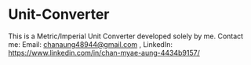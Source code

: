 # Unit-Converter
This is a Metric/Imperial Unit Converter developed solely by me.
Contact me: Email: chanaung48944@gmail.com , LinkedIn: https://www.linkedin.com/in/chan-myae-aung-4434b9157/
